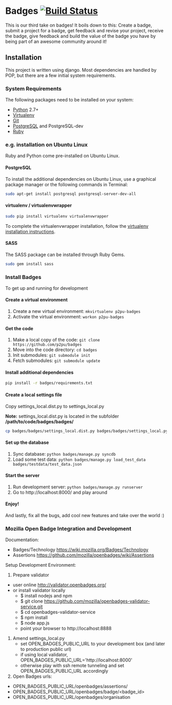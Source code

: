 Badges [![Build Status](https://travis-ci.org/ercchy/badges.png?branch=master)](https://travis-ci.org/ercchy/badges)
======

This is our third take on badges! It boils down to this: Create a badge, submit a project for a badge, get feedback and revise your project, receive the badge, give feedback and build the value of the badge you have by being part of an awesome community around it!

## Installation

This project is written using django. Most dependencies are handled by POP, but there are a few initial system requirements.

### System Requirements
The following packages need to be installed on your system:
* [Python](http://python.org) 2.7+
* [Virtualenv](http://virtualenv.org)
* [Git](http://git-scm.com)
* [PostgreSQL](http://postgresql.org) and PostgreSQL-dev
* [Ruby](http://ruby-lang.org)

### e.g. installation on Ubuntu Linux
Ruby and Python come pre-installed on Ubuntu Linux.

#### PostgreSQL
To install the additional dependencies on Ubuntu Linux, use a graphical package manager or the following commands in Terminal:
```sh
sudo apt-get install postgresql postgresql-server-dev-all
```

#### virtualenv / virtualenvwrapper
```sh
sudo pip install virtualenv virtualenvwrapper
```

To complete the virtualenvwrapper installation, follow the [virtualenv installation instructions](http://virtualenvwrapper.readthedocs.org/en/latest/install.html).

#### SASS
The SASS package can be installed through Ruby Gems.
```sh
sudo gem install sass
```

### Install Badges
To get up and running for development

#### Create a virtual environment
1. Create a new virtual environment: ```mkvirtualenv p2pu-badges```
1. Activate the virtual environment: ```workon p2pu-badges```

#### Get the code
1. Make a local copy of the code: ```git clone https://github.com/p2pu/badges```
1. Move into the code directory: ```cd badges```
1. Init submodules: ```git submodule init```
1. Fetch submodules: ```git submodule update```

#### Install additional dependencies
```sh
pip install -r badges/requirements.txt
```

#### Create a local settings file
Copy settings_local.dist.py to settings_local.py

**Note:** settings_local.dist.py is located in the subfolder **/path/to/code/badges/badges/**

```sh
cp badges/badges/settings_local.dist.py badges/badges/settings_local.py
```

#### Set up the database
1. Sync database: ```python badges/manage.py syncdb```
1. Load some test data: ```python badges/manage.py load_test_data badges/testdata/test_data.json```

#### Start the server
1. Run development server: ```python badges/manage.py runserver```
1. Go to http://localhost:8000/ and play around

#### Enjoy! 
And lastly, fix all the bugs, add cool new features and take over the world :)

### Mozilla Open Badge Integration and Development

Documentation:
* Badges/Technology https://wiki.mozilla.org/Badges/Technology
* Assertions https://github.com/mozilla/openbadges/wiki/Assertions

Setup Development Environment:
1. Prepare validator
  * user online http://validator.openbadges.org/
  * or install validator locally
    * $ install nodejs and npm
    * $ git clone https://github.com/mozilla/openbadges-validator-service.git
    * $ cd openbadges-validator-service
    * $ npm install
    * $ node app.js
    * point your browser to http://localhost:8888
1. Amend settings_local.py
   * set OPEN_BADGES_PUBLIC_URL to your development box (and later to production public url)
   * if using local validator, OPEN_BADGES_PUBLIC_URL='http://localhost:8000'
   * otherwise play with ssh remote tunneling and set OPEN_BADGES_PUBLIC_URL accordingly
1. Open Badges urls:
  * OPEN_BADGES_PUBLIC_URL/openbadges/assertions/<uid>
  * OPEN_BADGES_PUBLIC_URL/openbadges/badge/<badge_id>
  * OPEN_BADGES_PUBLIC_URL/openbadges/organisation


